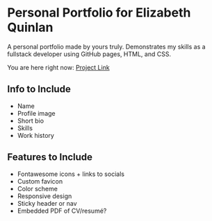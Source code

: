 # Personal Portfolio for Elizabeth Quinlan

A personal portfolio made by yours truly. Demonstrates my skills as a fullstack developer using GitHub pages, HTML, and CSS.

You are here right now: [Project Link](https://github.com/elizabethquinlan/elizabethquinlan.github.io)

## Info to Include

- Name
- Profile image
- Short bio
- Skills
- Work history

## Features to Include

- Fontawesome icons + links to socials
- Custom favicon
- Color scheme
- Responsive design
- Sticky header or nav
- Embedded PDF of CV/resumé?
